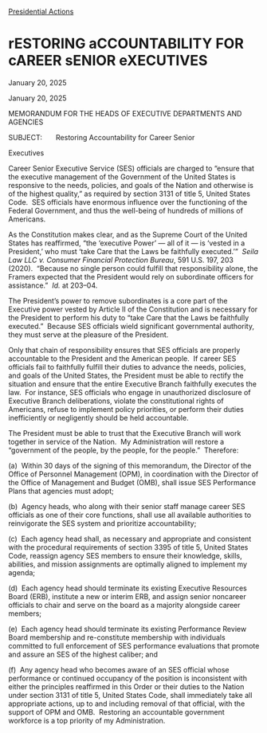 
[Presidential Actions](https://www.whitehouse.gov/presidential-actions/) 

rESTORING aCCOUNTABILITY FOR cAREER sENIOR eXECUTIVES
=====================================================

January 20, 2025 



January 20, 2025

MEMORANDUM FOR THE HEADS OF EXECUTIVE DEPARTMENTS AND AGENCIES

SUBJECT:       Restoring Accountability for Career Senior

Executives

Career Senior Executive Service (SES) officials are charged to “ensure that the executive management of the Government of the United States is responsive to the needs, policies, and goals of the Nation and otherwise is of the highest quality,” as required by section 3131 of title 5, United States Code.  SES officials have enormous influence over the functioning of the Federal Government, and thus the well-being of hundreds of millions of Americans.

As the Constitution makes clear, and as the Supreme Court of the United States has reaffirmed, “the ‘executive Power’ — all of it — is ‘vested in a President,’ who must ‘take Care that the Laws be faithfully executed.’”  *Seila Law LLC v. Consumer Financial Protection Bureau*, 591 U.S. 197, 203 (2020).  “Because no single person could fulfill that responsibility alone, the Framers expected that the President would rely on subordinate officers for assistance.”  *Id.* at 203–04.

The President’s power to remove subordinates is a core part of the Executive power vested by Article II of the Constitution and is necessary for the President to perform his duty to “take Care that the Laws be faithfully executed.”  Because SES officials wield significant governmental authority, they must serve at the pleasure of the President.

Only that chain of responsibility ensures that SES officials are properly accountable to the President and the American people.  If career SES officials fail to faithfully fulfill their duties to advance the needs, policies, and goals of the United States, the President must be able to rectify the situation and ensure that the entire Executive Branch faithfully executes the law.  For instance, SES officials who engage in unauthorized disclosure of Executive Branch deliberations, violate the constitutional rights of Americans, refuse to implement policy priorities, or perform their duties inefficiently or negligently should be held accountable.

The President must be able to trust that the Executive Branch will work together in service of the Nation.  My Administration will restore a “government of the people, by the people, for the people.”  Therefore:

(a)  Within 30 days of the signing of this memorandum, the Director of the Office of Personnel Management (OPM), in coordination with the Director of the Office of Management and Budget (OMB), shall issue SES Performance Plans that agencies must adopt;

(b)  Agency heads, who along with their senior staff manage career SES officials as one of their core functions, shall use all available authorities to reinvigorate the SES system and prioritize accountability;

(c)  Each agency head shall, as necessary and appropriate and consistent with the procedural requirements of section 3395 of title 5, United States Code, reassign agency SES members to ensure their knowledge, skills, abilities, and mission assignments are optimally aligned to implement my agenda;

(d)  Each agency head should terminate its existing Executive Resources Board (ERB), institute a new or interim ERB, and assign senior noncareer officials to chair and serve on the board as a majority alongside career members;

(e)  Each agency head should terminate its existing Performance Review Board membership and re-constitute membership with individuals committed to full enforcement of SES performance evaluations that promote and assure an SES of the highest caliber; and

(f)  Any agency head who becomes aware of an SES official whose performance or continued occupancy of the position is inconsistent with either the principles reaffirmed in this Order or their duties to the Nation under section 3131 of title 5, United States Code, shall immediately take all appropriate actions, up to and including removal of that official, with the support of OPM and OMB.  Restoring an accountable government workforce is a top priority of my Administration.



